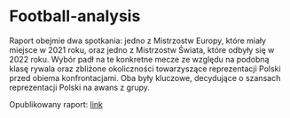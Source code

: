 # Football-analysis

Raport obejmie dwa spotkania: jedno z Mistrzostw Europy, które miały miejsce w 2021 roku, oraz jedno z Mistrzostw Świata, które odbyły się w 2022 roku. Wybór padł na te konkretne mecze ze względu na podobną klasę rywala oraz zbliżone okoliczności towarzyszące reprezentacji Polski przed obiema konfrontacjami. Oba były kluczowe, decydujące o szansach reprezentacji Polski na awans z grupy.

Opublikowany raport: [link](https://online.fliphtml5.com/djuex/gqwu/#p=1)